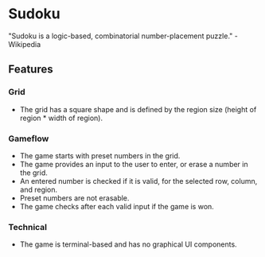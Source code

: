 # Sudoku

"Sudoku is a logic-based, combinatorial number-placement puzzle." - Wikipedia

## Features

### Grid

- The grid has a square shape and is defined by the region size (height of region * width of region).

### Gameflow

- The game starts with preset numbers in the grid.
- The game provides an input to the user to enter, or erase a number in the grid.
- An entered number is checked if it is valid, for the selected row, column, and region.
- Preset numbers are not erasable.
- The game checks after each valid input if the game is won.

### Technical

- The game is terminal-based and has no graphical UI components.
